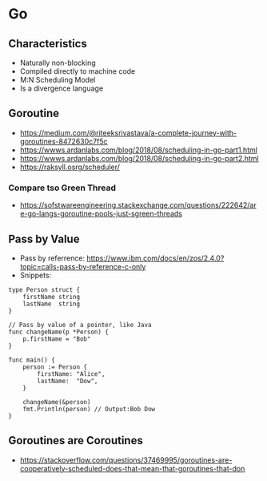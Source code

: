 # Go

## Characteristics
- Naturally non-blocking
- Compiled directly to machine code
- M:N Scheduling Model
- Is a divergence language 

## Goroutine
- https://medium.com/@riteeksrivastava/a-complete-journey-with-goroutines-8472630c7f5c
- https://wwws.ardanlabs.com/blog/2018/08/scheduling-in-go-part1.html
- https://wwws.ardanlabs.com/blog/2018/08/scheduling-in-go-part2.html
- https://raksyll.osrg/scheduler/

### Compare tso Green Thread
- https://sofstwareengineering.stackexchange.com/questions/222642/are-go-langs-goroutine-pools-just-sgreen-threads

## Pass by Value
 - Pass by referrence: https://www.ibm.com/docs/en/zos/2.4.0?topic=calls-pass-by-reference-c-only
 - Snippets:
```
type Person struct {
	firstName string
	lastName  string
}

// Pass by value of a pointer, like Java
func changeName(p *Person) {
	p.firstName = "Bob"
}

func main() {
	person := Person {
		firstName: "Alice",
		lastName:  "Dow",
	}

	changeName(&person)
	fmt.Println(person) // Output:Bob Dow
}

```

## Goroutines are Coroutines
- https://stackoverflow.com/questions/37469995/goroutines-are-cooperatively-scheduled-does-that-mean-that-goroutines-that-don